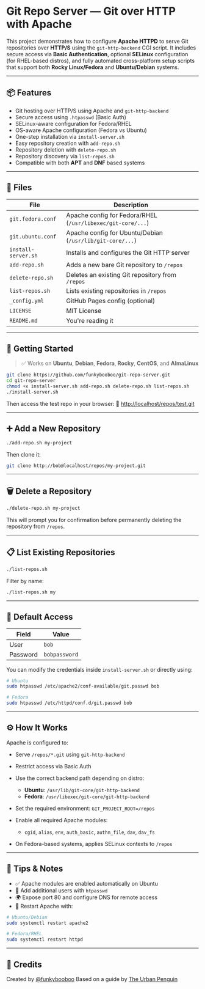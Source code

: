 # Git Repo Server — Git over HTTP with Apache

This project demonstrates how to configure **Apache HTTPD** to serve Git repositories over **HTTP/S** using the `git-http-backend` CGI script. It includes secure access via **Basic Authentication**, optional **SELinux** configuration (for RHEL-based distros), and fully automated cross-platform setup scripts that support both **Rocky Linux/Fedora** and **Ubuntu/Debian** systems.

---

## 📦 Features

- Git hosting over HTTP/S using Apache and `git-http-backend`
- Secure access using `.htpasswd` (Basic Auth)
- SELinux-aware configuration for Fedora/RHEL
- OS-aware Apache configuration (Fedora vs Ubuntu)
- One-step installation via `install-server.sh`
- Easy repository creation with `add-repo.sh`
- Repository deletion with `delete-repo.sh`
- Repository discovery via `list-repos.sh`
- Compatible with both **APT** and **DNF** based systems

---

## 📁 Files

| File               | Description                                                             |
|--------------------|-------------------------------------------------------------------------|
| `git.fedora.conf`  | Apache config for Fedora/RHEL (`/usr/libexec/git-core/...`)             |
| `git.ubuntu.conf`  | Apache config for Ubuntu/Debian (`/usr/lib/git-core/...`)               |
| `install-server.sh`| Installs and configures the Git HTTP server                             |
| `add-repo.sh`      | Adds a new bare Git repository to `/repos`                              |
| `delete-repo.sh`   | Deletes an existing Git repository from `/repos`                        |
| `list-repos.sh`    | Lists existing repositories in `/repos`                                 |
| `_config.yml`      | GitHub Pages config (optional)                                          |
| `LICENSE`          | MIT License                                                             |
| `README.md`        | You're reading it                                                       |

---

## 🚀 Getting Started

> ✅ Works on **Ubuntu**, **Debian**, **Fedora**, **Rocky**, **CentOS**, and **AlmaLinux**

```bash
git clone https://github.com/funkybooboo/git-repo-server.git
cd git-repo-server
chmod +x install-server.sh add-repo.sh delete-repo.sh list-repos.sh
./install-server.sh
````

Then access the test repo in your browser:
📡 [http://localhost/repos/test.git](http://localhost/repos/test.git)

---

## ➕ Add a New Repository

```bash
./add-repo.sh my-project
```

Then clone it:

```bash
git clone http://bob@localhost/repos/my-project.git
```

---

## 🗑️ Delete a Repository

```bash
./delete-repo.sh my-project
```

This will prompt you for confirmation before permanently deleting the repository from `/repos`.

---

## 📋 List Existing Repositories

```bash
./list-repos.sh
```

Filter by name:

```bash
./list-repos.sh my
```

---

## 🔐 Default Access

| Field    | Value         |
| -------- | ------------- |
| User     | `bob`         |
| Password | `bobpassword` |

You can modify the credentials inside `install-server.sh` or directly using:

```bash
# Ubuntu
sudo htpasswd /etc/apache2/conf-available/git.passwd bob

# Fedora
sudo htpasswd /etc/httpd/conf.d/git.passwd bob
```

---

## ⚙️ How It Works

Apache is configured to:

* Serve `/repos/*.git` using `git-http-backend`
* Restrict access via Basic Auth
* Use the correct backend path depending on distro:

  * **Ubuntu**: `/usr/lib/git-core/git-http-backend`
  * **Fedora**: `/usr/libexec/git-core/git-http-backend`
* Set the required environment: `GIT_PROJECT_ROOT=/repos`
* Enable all required Apache modules:

  * `cgid`, `alias`, `env`, `auth_basic`, `authn_file`, `dav`, `dav_fs`
* On Fedora-based systems, applies SELinux contexts to `/repos`

---

## 📎 Tips & Notes

* ✅ Apache modules are enabled automatically on Ubuntu
* 🔐 Add additional users with `htpasswd`
* 🌍 Expose port 80 and configure DNS for remote access
* 🔁 Restart Apache with:

```bash
# Ubuntu/Debian
sudo systemctl restart apache2

# Fedora/RHEL
sudo systemctl restart httpd
```

---

## 🐧 Credits

Created by [@funkybooboo](https://github.com/funkybooboo)
Based on a guide by [The Urban Penguin](https://x.com/theurbanpenguin)
